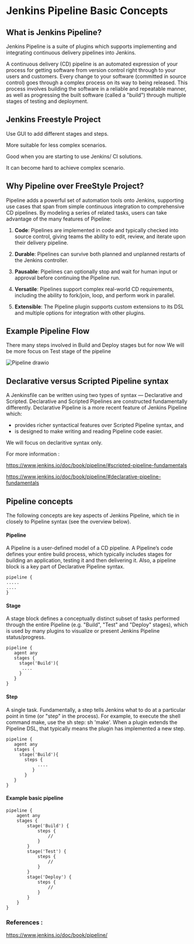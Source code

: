 # Jenkins Pipeline Basic Concepts

## What is Jenkins Pipeline?
Jenkins Pipeline is a suite of plugins which supports implementing and integrating continuous delivery pipelines into Jenkins.

A continuous delivery (CD) pipeline is an automated expression of your process for getting software from version control right through to your users and customers. Every change to your software (committed in source control) goes through a complex process on its way to being released. This process involves building the software in a reliable and repeatable manner, as well as progressing the built software (called a "build") through multiple stages of testing and deployment.

## Jenkins Freestyle Project 

Use GUI to add different stages and steps.

More suitable for less complex scenarios.

Good when you are starting to use Jenkins/ CI solutions.

It can become hard to achieve complex scenario.


## Why Pipeline over FreeStyle Project?
Pipeline adds a powerful set of automation tools onto Jenkins, supporting use cases that span from simple continuous integration to comprehensive CD pipelines. By modeling a series of related tasks, users can take advantage of the many features of Pipeline:

1. **Code**: Pipelines are implemented in code and typically checked into source control, giving teams the ability to edit, review, and iterate upon their delivery pipeline.

2. **Durable**: Pipelines can survive both planned and unplanned restarts of the Jenkins controller.

3. **Pausable**: Pipelines can optionally stop and wait for human input or approval before continuing the Pipeline run.

4. **Versatile**: Pipelines support complex real-world CD requirements, including the ability to fork/join, loop, and perform work in parallel.

5. **Extensible**: The Pipeline plugin supports custom extensions to its DSL and multiple options for integration with other plugins.

## Example Pipeline Flow

There many steps involved in Build and Deploy stages but for now We will be more focus on Test stage of the pipeline

![Pipeline drawio](https://github.com/dhvanikam/JenkinsPipeline/assets/73573915/1616f521-4de1-4313-a2f1-26f0d97e3d09)


## Declarative versus Scripted Pipeline syntax
A Jenkinsfile can be written using two types of syntax — Declarative and Scripted.
Declarative and Scripted Pipelines are constructed fundamentally differently. Declarative Pipeline is a more recent feature of Jenkins Pipeline which:

* provides richer syntactical features over Scripted Pipeline syntax, and
* is designed to make writing and reading Pipeline code easier.

We will focus on declaritive syntax only.

For more information :

https://www.jenkins.io/doc/book/pipeline/#scripted-pipeline-fundamentals

https://www.jenkins.io/doc/book/pipeline/#declarative-pipeline-fundamentals

## Pipeline concepts
The following concepts are key aspects of Jenkins Pipeline, which tie in closely to Pipeline syntax (see the overview below).

#### Pipeline
A Pipeline is a user-defined model of a CD pipeline. A Pipeline’s code defines your entire build process, which typically includes stages for building an application, testing it and then delivering it.
Also, a pipeline block is a key part of Declarative Pipeline syntax.
```
pipeline {
.....
....
}
```

#### Stage
A stage block defines a conceptually distinct subset of tasks performed through the entire Pipeline (e.g. "Build", "Test" and "Deploy" stages), which is used by many plugins to visualize or present Jenkins Pipeline status/progress.

```
pipeline {
   agent any
   stages {
     stage('Build'){
      ....
     }
   }
}
```
#### Step
A single task. Fundamentally, a step tells Jenkins what to do at a particular point in time (or "step" in the process). For example, to execute the shell command make, use the sh step: sh 'make'. When a plugin extends the Pipeline DSL, that typically means the plugin has implemented a new step.
```
pipeline {
   agent any
   stages {
     stage('Build'){
       steps {
            ....
          }
       }
   }
}
```
#### Example basic pipeline
```
pipeline {
    agent any
    stages {
        stage('Build') {
            steps {
                //
            }
        }
        stage('Test') {
            steps {
                //
            }
        }
        stage('Deploy') {
            steps {
                //
            }
        }
    }
}
```
### References :
  
  https://www.jenkins.io/doc/book/pipeline/ 
